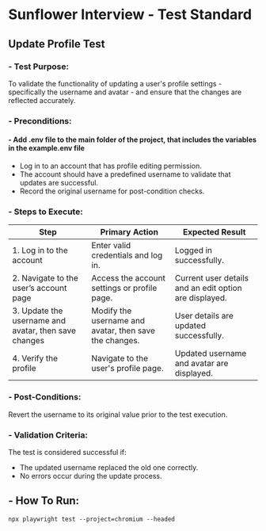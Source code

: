 # Sunflower Interview \- Test Standard

## **Update Profile Test**

### - **Test Purpose**:

To validate the functionality of updating a user's profile settings \- specifically the username and avatar \- and ensure that the changes are reflected accurately.

### - **Preconditions**:

#### - Add .env file to the main folder of the project, that includes the variables in the example.env file

- Log in to an account that has profile editing permission.
- The account should have a predefined username to validate that updates are successful.
- Record the original username for post-condition checks.

### - **Steps to Execute**:

| Step                                                  | Primary Action                                         | Expected Result                                        |
| ----------------------------------------------------- | ------------------------------------------------------ | ------------------------------------------------------ |
| 1\. Log in to the account                             | Enter valid credentials and log in.                    | Logged in successfully.                                |
| 2\. Navigate to the user’s account page               | Access the account settings or profile page.           | Current user details and an edit option are displayed. |
| 3\. Update the username and avatar, then save changes | Modify the username and avatar, then save the changes. | User details are updated successfully.                 |
| 4\. Verify the profile                                | Navigate to the user's profile page.                   | Updated username and avatar are displayed.             |

### - **Post-Conditions**:

Revert the username to its original value prior to the test execution.

### - **Validation Criteria**:

The test is considered successful if:

- The updated username replaced the old one correctly.
- No errors occur during the update process.

## - **How To Run**:

`npx playwright test --project=chromium --headed`
